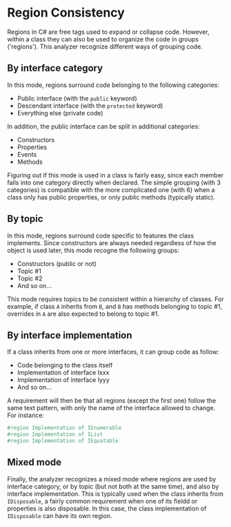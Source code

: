 # Region Consistency

Regions in C# are free tags used to expand or collapse code. However, within a class they can also be used to organize the code in groups ('regions'). This analyzer recognize different ways of grouping code.

## By interface category

In this mode, regions surround code belonging to the following categories:

+ Public interface (with the `public` keyword)
+ Descendant interface (with the `protected` keyword)
+ Everything else (private code)

In addition, the public interface can be split in additional categories:

+ Constructors
+ Properties
+ Events
+ Methods

Figuring out if this mode is used in a class is fairly easy, since each member falls into one category directly when declared. The simple grouping (with 3 categories) is compatible with the more complicated one (with 6) when a class only has public properties, or only public methods (typically static).

## By topic

In this mode, regions surround code specific to features the class implements. Since constructors are always needed regardless of how the object is used later, this mode recogne the following groups:

+ Constructors (public or not)
+ Topic #1
+ Topic #2
+ And so on...

This mode requires topics to be consistent within a hierarchy of classes. For example, if class `A` inherits from `B`, and `B` has methods belonging to topic #1, overrides in `A` are also expected to belong to topic #1.

## By interface implementation

If a class inherits from one or more interfaces, it can group code as follow:

+ Code belonging to the class itself
+ Implementation of interface Ixxx
+ Implementation of interface Iyyy
+ And so on...

A requirement will then be that all regions (except the first one) follow the same text pattern, with only the name of the interface allowed to change. For instance:

````csharp
#region Implementation of IEnumerable
#region Implementation of IList
#region Implementation of IEquatable
````

## Mixed mode

Finally, the analyzer recognizes a mixed mode where regions are used by interface category, or by topic (but not both at the same time), and also by interface implementation. This is typically used when the class inherits from `IDisposable`, a fairly common requirement when one of its fieldd or properties is also disposable. In this case, the class implementation of `IDisposable` can have its own region.
 